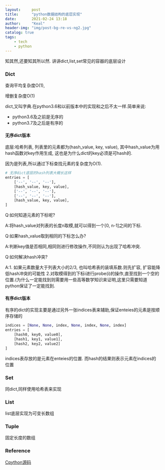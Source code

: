 ```yaml
---
layout:     post
title:      "python数据结构的底层实现"
date:       2021-02-24 13:18
author:     "Keal"
header-img: "img/post-bg-re-vs-ng2.jpg"
catalog: true
tags:
    - tech	
    - python
---
```


知其然,还要知其所以然. 讲讲dict,list,set常见的容器的底层设计

### Dict

查询平均复杂度O(1),

增删复杂度O(1)

dict,又叫字典.在python3.6和以前版本中的实现和之后不太一样.简单来说:

- python3.6及之前是无序的
- python3.7及之后是有序的

#### 无序dict版本

底层:哈希列表, 列表里的元素都为(hash_value, key, value), 其中hash_value为用hash函数对key作用生成, 这也是为什么dict的key必须是可hash的.

因为是列表,所以通过下标查找元素的复杂度为O(1).

```python
# 无序dict底层的hash列表大概长这样
entries = [
    ['--', '--', '--'],
    [hash_value, key, value],
    ['--', '--', '--'],
    ['--', '--', '--'],
    [hash_value, key, value],
]
```

Q:如何知道元素的下标呢?

A:将hash_value对列表的长度n取模,就可以得到一个[0, n-1]之间的下标.

Q:如果hash_value取到相同的下标怎么办?

A:判断key值是否相同,相同则进行修改操作,不同则认为出现了哈希冲突.

Q:如何解决hash冲突?

A:1. 如果元素数量大于列表大小的2/3, 也叫哈希表的装填系数.则先扩容, 扩容能降低hash冲突的可能性
    2.对取模得到的下标i进行probe(i)的操作,直至找到一个空的位置.(为什么一定能找到则需要用一些高等数学知识来证明,这里只需要知道python保证了一定能找到.

#### 有序dict版本

有序的dict的实现主要是通过另外一张indices表来辅助,保证enteies的元素是按顺序存储的

```python
indices = [None, None, index, None, index, None, index]
entries = [
    [hash0, key0, value0],
    [hash1, key1, value1],
    [hash2, key2, value2]
]
```

indices表存放的是元素在enteies的位置. 而hash的结果则表示元素在indices的位置

### Set

同dict,同样使用哈希表来实现

### List 

list底层实现为可变长数组

### Tuple

固定长度的数组

### Reference

[Cpython源码](https://github.com/python/cpython/tree/bb86bf4c4eaa30b1f5192dab9f389ce0bb61114d)